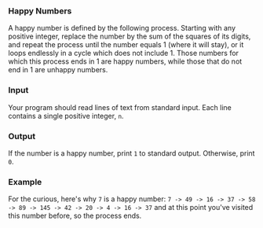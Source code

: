 ### Happy Numbers

A happy number is defined by the following process. Starting with any positive integer, replace the number by the sum of the squares of its digits, and repeat the process until the number equals 1 (where it will stay), or it loops endlessly in a cycle which does not include 1. Those numbers for which this process ends in 1 are happy numbers, while those that do not end in 1 are unhappy numbers.


### Input 
Your program should read lines of text from standard input. Each line contains a single positive integer, `n`.

### Output
If the number is a happy number, print `1` to standard output. Otherwise, print `0`.

### Example
For the curious, here's why `7` is a happy number: `7 -> 49 -> 16 -> 37 -> 58 -> 89 -> 145 -> 42 -> 20 -> 4 -> 16 -> 37` and at this point you've visited this number before, so the process ends.

